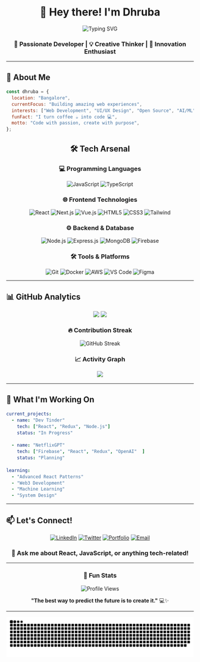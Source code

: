 <div align="center">

# 👋 Hey there! I'm Dhruba

<img src="https://readme-typing-svg.herokuapp.com?font=Fira+Code&size=30&duration=3000&pause=1000&color=36BCF7&center=true&vCenter=true&width=550&lines=Full+Stack+Developer;UI%2FUX+Enthusiast;Problem+Solver;Always+Learning!" alt="Typing SVG" />

### 🚀 Passionate Developer | 💡 Creative Thinker | 🌟 Innovation Enthusiast

</div>

---

## 🎯 About Me 

```javascript
const dhruba = {
  location: "Bangalore",
  currentFocus: "Building amazing web experiences",
  interests: ["Web Development", "UI/UX Design", "Open Source", "AI/ML", "Web3"],
  funFact: "I turn coffee ☕ into code 💻",
  motto: "Code with passion, create with purpose",
};
```

<div align="center">

## 🛠️ Tech Arsenal

### 💻 Programming Languages

![JavaScript](https://img.shields.io/badge/JavaScript-F7DF1E?style=for-the-badge&logo=javascript&logoColor=black)
![TypeScript](https://img.shields.io/badge/TypeScript-007ACC?style=for-the-badge&logo=typescript&logoColor=white)

### 🌐 Frontend Technologies

![React](https://img.shields.io/badge/React-20232A?style=for-the-badge&logo=react&logoColor=61DAFB)
![Next.js](https://img.shields.io/badge/Next.js-000000?style=for-the-badge&logo=next.js&logoColor=white)
![Vue.js](https://img.shields.io/badge/Vue.js-35495E?style=for-the-badge&logo=vue.js&logoColor=4FC08D)
![HTML5](https://img.shields.io/badge/HTML5-E34F26?style=for-the-badge&logo=html5&logoColor=white)
![CSS3](https://img.shields.io/badge/CSS3-1572B6?style=for-the-badge&logo=css3&logoColor=white)
![Tailwind](https://img.shields.io/badge/Tailwind_CSS-38B2AC?style=for-the-badge&logo=tailwind-css&logoColor=white)

### ⚙️ Backend & Database

![Node.js](https://img.shields.io/badge/Node.js-43853D?style=for-the-badge&logo=node.js&logoColor=white)
![Express.js](https://img.shields.io/badge/Express.js-404D59?style=for-the-badge)
![MongoDB](https://img.shields.io/badge/MongoDB-4EA94B?style=for-the-badge&logo=mongodb&logoColor=white)
![Firebase](https://img.shields.io/badge/Firebase-039BE5?style=for-the-badge&logo=Firebase&logoColor=white)

### 🛠️ Tools & Platforms

![Git](https://img.shields.io/badge/Git-F05032?style=for-the-badge&logo=git&logoColor=white)
![Docker](https://img.shields.io/badge/Docker-2496ED?style=for-the-badge&logo=docker&logoColor=white)
![AWS](https://img.shields.io/badge/AWS-232F3E?style=for-the-badge&logo=amazon-aws&logoColor=white)
![VS Code](https://img.shields.io/badge/VS_Code-007ACC?style=for-the-badge&logo=visual-studio-code&logoColor=white)
![Figma](https://img.shields.io/badge/Figma-F24E1E?style=for-the-badge&logo=figma&logoColor=white)

</div>

---

## 📊 GitHub Analytics

<div align="center">

<img height="180em" src="https://github-readme-stats.vercel.app/api?username=dhruba001&show_icons=true&theme=radical&include_all_commits=true&count_private=true"/>
<img height="180em" src="https://github-readme-stats.vercel.app/api/top-langs/?username=dhruba001&layout=compact&langs_count=8&theme=radical"/>

</div>

<div align="center">

### 🔥 Contribution Streak

<img src="https://github-readme-streak-stats.herokuapp.com/?user=dhruba001&theme=radical" alt="GitHub Streak" />

### 📈 Activity Graph

<img src="https://github-readme-activity-graph.vercel.app/graph?username=dhruba001&theme=react-dark&hide_border=true" />

</div>

---

## 🎨 What I'm Working On

```yaml
current_projects:
  - name: "Dev Tinder"
    tech: ["React", "Redux", "Node.js"]
    status: "In Progress"

  - name: "NetflixGPT"
    tech: ["Firebase", "React", "Redux", "OpenAI"  ]
    status: "Planning"

learning:
  - "Advanced React Patterns"
  - "Web3 Development"
  - "Machine Learning"
  - "System Design"
```

---

## 📫 Let's Connect!

<div align="center">

[![LinkedIn](https://img.shields.io/badge/LinkedIn-0077B5?style=for-the-badge&logo=linkedin&logoColor=white)](https://www.linkedin.com/in/dhruba-goswami-1a042317b/)
[![Twitter](https://img.shields.io/badge/Twitter-1DA1F2?style=for-the-badge&logo=twitter&logoColor=white)](https://x.com/dhruba_001)
[![Portfolio](https://img.shields.io/badge/Portfolio-FF5722?style=for-the-badge&logo=google-chrome&logoColor=white)](https://personal-website-three-nu-59.vercel.app/)
[![Email](https://img.shields.io/badge/Email-D14836?style=for-the-badge&logo=gmail&logoColor=white)](mailto:gdhruba748@gmail.com)

### 💬 Ask me about React, JavaScript, or anything tech-related!

</div>

---

<div align="center">

### 🎯 Fun Stats

<img src="https://komarev.com/ghpvc/?username=dhruba001&style=for-the-badge&color=blue" alt="Profile Views" />

**"The best way to predict the future is to create it."** 💻✨

---

<img src="https://raw.githubusercontent.com/platane/snk/output/github-contribution-grid-snake-dark.svg" alt="Snake Animation" />

</div>
